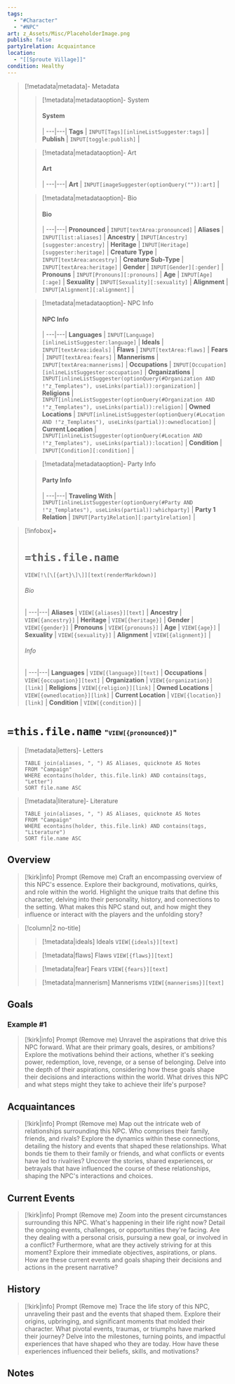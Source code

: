 ```yaml
---
tags:
  - "#Character"
  - "#NPC"
art: z_Assets/Misc/PlaceholderImage.png
publish: false
party1relation: Acquaintance
location:
  - "[[Sproute Village]]"
condition: Healthy
---
```


> [!metadata|metadata]- Metadata 
>> [!metadata|metadataoption]- System
>> #### System
>>  |
>> ---|---|
> **Tags** | `INPUT[Tags][inlineListSuggester:tags]` |
> **Publish** | `INPUT[toggle:publish]` |
>
>> [!metadata|metadataoption]- Art
>> #### Art
>>  |
>> ---|---|
>> **Art** | `INPUT[imageSuggester(optionQuery("")):art]` |
>
>> [!metadata|metadataoption]- Bio
>> #### Bio
>>  |
>> ---|---|
>> **Pronounced** |  `INPUT[textArea:pronounced]` |
>> **Aliases** | `INPUT[list:aliases]` |
>> **Ancestry** | `INPUT[Ancestry][suggester:ancestry]` |
>> **Heritage** | `INPUT[Heritage][suggester:heritage]` |
> **Creature Type** | `INPUT[textArea:ancestry]` |
> **Creature Sub-Type** | `INPUT[textArea:heritage]` |
>> **Gender** | `INPUT[Gender][:gender]` |
>> **Pronouns** | `INPUT[Pronouns][:pronouns]` |
>> **Age** | `INPUT[Age][:age]` |
>> **Sexuality** | `INPUT[Sexuality][:sexuality]` |
>> **Alignment** | `INPUT[Alignment][:alignment]` |
>
>> [!metadata|metadataoption]- NPC Info
>> #### NPC Info
>>  |
>>---|---|
>> **Languages** | `INPUT[Language][inlineListSuggester:language]` |
>> **Ideals** | `INPUT[textArea:ideals]` |
>> **Flaws** | `INPUT[textArea:flaws]` |
>> **Fears** |  `INPUT[textArea:fears]` |
>> **Mannerisms** |  `INPUT[textArea:mannerisms]` |
>> **Occupations** | `INPUT[Occupation][inlineListSuggester:occupation]` |
>> **Organizations** | `INPUT[inlineListSuggester(optionQuery(#Organization AND !"z_Templates"), useLinks(partial)):organization]` |
>> **Religions** | `INPUT[inlineListSuggester(optionQuery(#Organization AND !"z_Templates"), useLinks(partial)):religion]` |
>> **Owned Locations** | `INPUT[inlineListSuggester(optionQuery(#Location AND !"z_Templates"), useLinks(partial)):ownedlocation]` |
>> **Current Location** | `INPUT[inlineListSuggester(optionQuery(#Location AND !"z_Templates"), useLinks(partial)):location]` |
>> **Condition** | `INPUT[Condition][:condition]` |
>
>> [!metadata|metadataoption]- Party Info
>> #### Party Info
>>  |
>> ---|---|
>> **Traveling With** | `INPUT[inlineListSuggester(optionQuery(#Party AND !"z_Templates"), useLinks(partial)):whichparty]` |
>> **Party 1 Relation** | `INPUT[Party1Relation][:party1relation]` |

> [!infobox]+
> # `=this.file.name`
> `VIEW[!\[\[{art}\]\]][text(renderMarkdown)]`
> ###### Bio
>  |
> ---|---|
> **Aliases** | `VIEW[{aliases}][text]` |
> **Ancestry** | `VIEW[{ancestry}]` |
> **Heritage** | `VIEW[{heritage}]` |
> **Gender** | `VIEW[{gender}]` |
> **Pronouns** | `VIEW[{pronouns}]` |
> **Age** | `VIEW[{age}]` |
> **Sexuality** | `VIEW[{sexuality}]` |
> **Alignment** | `VIEW[{alignment}]` |
> ###### Info
>  |
> ---|---|
> **Languages** | `VIEW[{language}][text]` |
> **Occupations** | `VIEW[{occupation}][text]` |
> **Organization** | `VIEW[{organization}][link]` |
> **Religions** | `VIEW[{religion}][link]` |
> **Owned Locations** | `VIEW[{ownedlocation}][link]` |
> **Current Location** | `VIEW[{location}][link]` |
> **Condition** | `VIEW[{condition}]` |


# **`=this.file.name`** <span style="font-size: medium">"`VIEW[{pronounced}]`"</span>

> [!metadata|letters]- Letters
> ```dataview
> TABLE join(aliases, ", ") AS Aliases, quicknote AS Notes
> FROM "Campaign"
> WHERE econtains(holder, this.file.link) AND contains(tags, "Letter")
> SORT file.name ASC

> [!metadata|literature]- Literature
> ```dataview
> TABLE join(aliases, ", ") AS Aliases, quicknote AS Notes
> FROM "Campaign"
> WHERE econtains(holder, this.file.link) AND contains(tags, "Literature")
> SORT file.name ASC

## Overview

> [!kirk|info] Prompt (Remove me)
> Craft an encompassing overview of this NPC's essence. Explore their background, motivations, quirks, and role within the world. Highlight the unique traits that define this character, delving into their personality, history, and connections to the setting. What makes this NPC stand out, and how might they influence or interact with the players and the unfolding story?

> [!column|2 no-title]
>
> 
>> [!metadata|ideals] Ideals
> `VIEW[{ideals}][text]`
>
>> [!metadata|flaws] Flaws
> `VIEW[{flaws}][text]`
> 
>> [!metadata|fear] Fears
> `VIEW[{fears}][text]`
>
>> [!metadata|mannerism] Mannerisms
> `VIEW[{mannerisms}][text]`

## Goals
### Example #1

> [!kirk|info] Prompt (Remove me)
> Unravel the aspirations that drive this NPC forward. What are their primary goals, desires, or ambitions? Explore the motivations behind their actions, whether it's seeking power, redemption, love, revenge, or a sense of belonging. Delve into the depth of their aspirations, considering how these goals shape their decisions and interactions within the world. What drives this NPC and what steps might they take to achieve their life's purpose?

## Acquaintances

> [!kirk|info] Prompt (Remove me)
Map out the intricate web of relationships surrounding this NPC. Who comprises their family, friends, and rivals? Explore the dynamics within these connections, detailing the history and events that shaped these relationships. What bonds tie them to their family or friends, and what conflicts or events have led to rivalries? Uncover the stories, shared experiences, or betrayals that have influenced the course of these relationships, shaping the NPC's interactions and choices.

## Current Events

> [!kirk|info] Prompt (Remove me)
> Zoom into the present circumstances surrounding this NPC. What's happening in their life right now? Detail the ongoing events, challenges, or opportunities they're facing. Are they dealing with a personal crisis, pursuing a new goal, or involved in a conflict? Furthermore, what are they actively striving for at this moment? Explore their immediate objectives, aspirations, or plans. How are these current events and goals shaping their decisions and actions in the present narrative?

## History

> [!kirk|info] Prompt (Remove me)
> Trace the life story of this NPC, unraveling their past and the events that shaped them. Explore their origins, upbringing, and significant moments that molded their character. What pivotal events, traumas, or triumphs have marked their journey? Delve into the milestones, turning points, and impactful experiences that have shaped who they are today. How have these experiences influenced their beliefs, skills, and motivations?

## Notes





